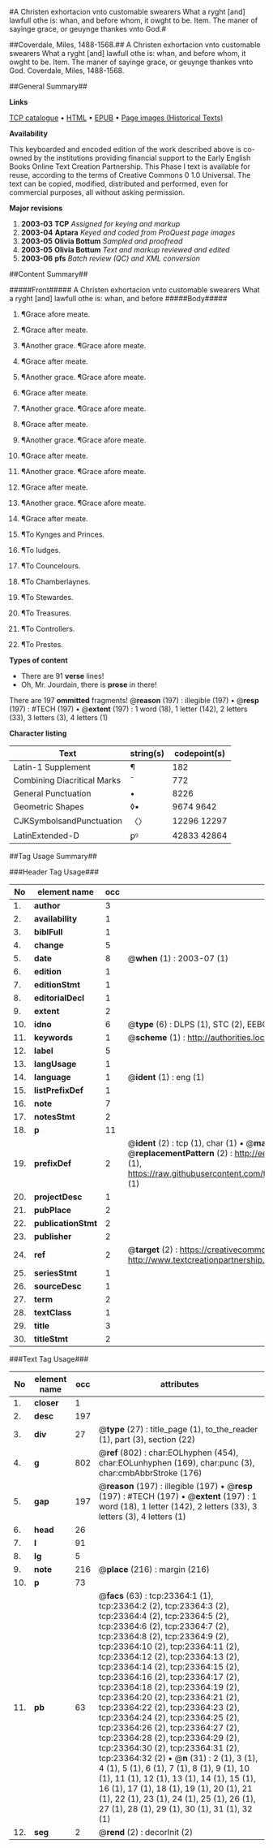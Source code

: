 #A Christen exhortacion vnto customable swearers What a ryght [and] lawfull othe is: whan, and before whom, it owght to be. Item. The maner of sayinge grace, or geuynge thankes vnto God.#

##Coverdale, Miles, 1488-1568.##
A Christen exhortacion vnto customable swearers What a ryght [and] lawfull othe is: whan, and before whom, it owght to be. Item. The maner of sayinge grace, or geuynge thankes vnto God.
Coverdale, Miles, 1488-1568.

##General Summary##

**Links**

[TCP catalogue](http://www.ota.ox.ac.uk/tcp/)  • 
[HTML](http://tei.it.ox.ac.uk/tcp/Texts-HTML/free/A02/A02668.html)  • 
[EPUB](http://tei.it.ox.ac.uk/tcp/Texts-EPUB/free/A02/A02668.epub) • 
[Page images (Historical Texts)](https://data.historicaltexts.jisc.ac.uk/view?pubId=eebo-99857603e&pageId=eebo-99857603e-23364-1)

**Availability**

This keyboarded and encoded edition of the
	       work described above is co-owned by the institutions
	       providing financial support to the Early English Books
	       Online Text Creation Partnership. This Phase I text is
	       available for reuse, according to the terms of Creative
	       Commons 0 1.0 Universal. The text can be copied,
	       modified, distributed and performed, even for
	       commercial purposes, all without asking permission.

**Major revisions**

1. __2003-03__ __TCP__ *Assigned for keying and markup*
1. __2003-04__ __Aptara__ *Keyed and coded from ProQuest page images*
1. __2003-05__ __Olivia Bottum__ *Sampled and proofread*
1. __2003-05__ __Olivia Bottum__ *Text and markup reviewed and edited*
1. __2003-06__ __pfs__ *Batch review (QC) and XML conversion*

##Content Summary##

#####Front#####
A Christen exhortacion vnto customable swearers What a ryght [and] lawfull othe is: whan, and before
#####Body#####

1. ¶Grace afore meate.

1. ¶Grace after meate.

1. ¶Another grace.
¶Grace afore meate.

1. ¶Grace after meate.

1. ¶Another grace.
¶Grace afore meate.

1. ¶Grace after meate.

1. ¶Another grace.
¶Grace afore meate.

1. ¶Grace after meate.

1. ¶Another grace.
¶Grace afore meate.

1. ¶Grace after meate.

1. ¶Another grace.
¶Grace afore meate.

1. ¶Grace after meate.

1. ¶Another grace.
¶Grace afore meate.

1. ¶Grace after meate.

1. ¶To Kynges and Princes.

1. ¶To Iudges.

1. ¶To Councelours.

1. ¶To Chamberlaynes.

1. ¶To Stewardes.

1. ¶To Treasures.

1. ¶To Controllers.

1. ¶To Prestes.

**Types of content**

  * There are 91 **verse** lines!
  * Oh, Mr. Jourdain, there is **prose** in there!

There are 197 **ommitted** fragments! 
 @__reason__ (197) : illegible (197)  •  @__resp__ (197) : #TECH (197)  •  @__extent__ (197) : 1 word (18), 1 letter (142), 2 letters (33), 3 letters (3), 4 letters (1)

**Character listing**


|Text|string(s)|codepoint(s)|
|---|---|---|
|Latin-1 Supplement|¶|182|
|Combining             Diacritical Marks|̄|772|
|General Punctuation|•|8226|
|Geometric Shapes|◊▪|9674 9642|
|CJKSymbolsandPunctuation|〈〉|12296 12297|
|LatinExtended-D|ꝑꝰ|42833 42864|

##Tag Usage Summary##

###Header Tag Usage###

|No|element name|occ|attributes|
|---|---|---|---|
|1.|__author__|3||
|2.|__availability__|1||
|3.|__biblFull__|1||
|4.|__change__|5||
|5.|__date__|8| @__when__ (1) : 2003-07 (1)|
|6.|__edition__|1||
|7.|__editionStmt__|1||
|8.|__editorialDecl__|1||
|9.|__extent__|2||
|10.|__idno__|6| @__type__ (6) : DLPS (1), STC (2), EEBO-CITATION (1), PROQUEST (1), VID (1)|
|11.|__keywords__|1| @__scheme__ (1) : http://authorities.loc.gov/ (1)|
|12.|__label__|5||
|13.|__langUsage__|1||
|14.|__language__|1| @__ident__ (1) : eng (1)|
|15.|__listPrefixDef__|1||
|16.|__note__|7||
|17.|__notesStmt__|2||
|18.|__p__|11||
|19.|__prefixDef__|2| @__ident__ (2) : tcp (1), char (1)  •  @__matchPattern__ (2) : ([0-9\-]+):([0-9IVX]+) (1), (.+) (1)  •  @__replacementPattern__ (2) : http://eebo.chadwyck.com/downloadtiff?vid=$1&page=$2 (1), https://raw.githubusercontent.com/textcreationpartnership/Texts/master/tcpchars.xml#$1 (1)|
|20.|__projectDesc__|1||
|21.|__pubPlace__|2||
|22.|__publicationStmt__|2||
|23.|__publisher__|2||
|24.|__ref__|2| @__target__ (2) : https://creativecommons.org/publicdomain/zero/1.0/ (1), http://www.textcreationpartnership.org/docs/. (1)|
|25.|__seriesStmt__|1||
|26.|__sourceDesc__|1||
|27.|__term__|2||
|28.|__textClass__|1||
|29.|__title__|3||
|30.|__titleStmt__|2||


###Text Tag Usage###

|No|element name|occ|attributes|
|---|---|---|---|
|1.|__closer__|1||
|2.|__desc__|197||
|3.|__div__|27| @__type__ (27) : title_page (1), to_the_reader (1), part (3), section (22)|
|4.|__g__|802| @__ref__ (802) : char:EOLhyphen (454), char:EOLunhyphen (169), char:punc (3), char:cmbAbbrStroke (176)|
|5.|__gap__|197| @__reason__ (197) : illegible (197)  •  @__resp__ (197) : #TECH (197)  •  @__extent__ (197) : 1 word (18), 1 letter (142), 2 letters (33), 3 letters (3), 4 letters (1)|
|6.|__head__|26||
|7.|__l__|91||
|8.|__lg__|5||
|9.|__note__|216| @__place__ (216) : margin (216)|
|10.|__p__|73||
|11.|__pb__|63| @__facs__ (63) : tcp:23364:1 (1), tcp:23364:2 (2), tcp:23364:3 (2), tcp:23364:4 (2), tcp:23364:5 (2), tcp:23364:6 (2), tcp:23364:7 (2), tcp:23364:8 (2), tcp:23364:9 (2), tcp:23364:10 (2), tcp:23364:11 (2), tcp:23364:12 (2), tcp:23364:13 (2), tcp:23364:14 (2), tcp:23364:15 (2), tcp:23364:16 (2), tcp:23364:17 (2), tcp:23364:18 (2), tcp:23364:19 (2), tcp:23364:20 (2), tcp:23364:21 (2), tcp:23364:22 (2), tcp:23364:23 (2), tcp:23364:24 (2), tcp:23364:25 (2), tcp:23364:26 (2), tcp:23364:27 (2), tcp:23364:28 (2), tcp:23364:29 (2), tcp:23364:30 (2), tcp:23364:31 (2), tcp:23364:32 (2)  •  @__n__ (31) : 2 (1), 3 (1), 4 (1), 5 (1), 6 (1), 7 (1), 8 (1), 9 (1), 10 (1), 11 (1), 12 (1), 13 (1), 14 (1), 15 (1), 16 (1), 17 (1), 18 (1), 19 (1), 20 (1), 21 (1), 22 (1), 23 (1), 24 (1), 25 (1), 26 (1), 27 (1), 28 (1), 29 (1), 30 (1), 31 (1), 32 (1)|
|12.|__seg__|2| @__rend__ (2) : decorInit (2)|

